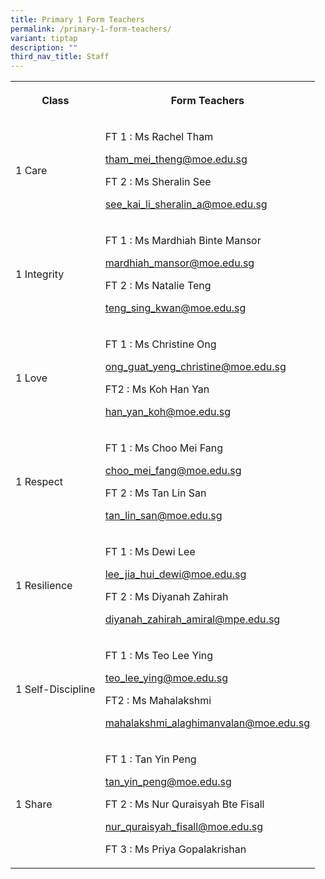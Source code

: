 ```yaml
---
title: Primary 1 Form Teachers
permalink: /primary-1-form-teachers/
variant: tiptap
description: ""
third_nav_title: Staff
---
```

<table style="minWidth: 50px">
<colgroup>
<col>
<col>
</colgroup>
<tbody>
<tr>
<th rowspan="1" colspan="1">
<p>Class</p>
</th>
<th rowspan="1" colspan="1">
<p>Form Teachers</p>
</th>
</tr>
<tr>
<td rowspan="1" colspan="1">
<p>1 Care</p>
</td>
<td rowspan="1" colspan="1">
<p>FT 1 : Ms Rachel Tham</p>
<p><a href="mailto:tham_mei_theng@moe.edu.sg" rel="noopener noreferrer nofollow" target="_blank">tham_mei_theng@moe.edu.sg</a>
</p>
<p></p>
<p>FT 2 : Ms Sheralin See</p>
<p><a href="mailto:see_kai_li_sheralin_a@moe.edu.sg" rel="noopener noreferrer nofollow" target="_blank">see_kai_li_sheralin_a@moe.edu.sg</a>
</p>
<p></p>
</td>
</tr>
<tr>
<td rowspan="1" colspan="1">
<p>1 Integrity</p>
</td>
<td rowspan="1" colspan="1">
<p>FT 1 : Ms Mardhiah Binte Mansor</p>
<p><a href="mailto:mardhiah_mansor@moe.edu.sg" rel="noopener noreferrer nofollow" target="_blank">mardhiah_mansor@moe.edu.sg</a>
</p>
<p></p>
<p>FT 2 : Ms Natalie Teng</p>
<p><a href="mailto:teng_sing_kwan@moe.edu.sg" rel="noopener noreferrer nofollow" target="_blank">teng_sing_kwan@moe.edu.sg</a>
</p>
<p></p>
</td>
</tr>
<tr>
<td rowspan="1" colspan="1">
<p>1 Love</p>
</td>
<td rowspan="1" colspan="1">
<p>FT 1 : Ms Christine Ong</p>
<p><a href="mailto:ong_guat_yeng_christine@moe.edu.sg" rel="noopener noreferrer nofollow" target="_blank">ong_guat_yeng_christine@moe.edu.sg</a>
</p>
<p></p>
<p>FT2 : Ms Koh Han Yan</p>
<p><a href="mailto:han_yan_koh@moe.edu.sg" rel="noopener noreferrer nofollow" target="_blank">han_yan_koh@moe.edu.sg</a>
</p>
<p></p>
</td>
</tr>
<tr>
<td rowspan="1" colspan="1">
<p>1 Respect</p>
</td>
<td rowspan="1" colspan="1">
<p>FT 1 : Ms Choo Mei Fang</p>
<p><a href="mailto:choo_mei_fang@moe.edu.sg" rel="noopener noreferrer nofollow" target="_blank">choo_mei_fang@moe.edu.sg</a>
</p>
<p></p>
<p>FT 2 : Ms Tan Lin San</p>
<p><a href="mailto:tan_lin_san@moe.edu.sg" rel="noopener noreferrer nofollow" target="_blank">tan_lin_san@moe.edu.sg</a>
</p>
<p></p>
</td>
</tr>
<tr>
<td rowspan="1" colspan="1">
<p>1 Resilience</p>
</td>
<td rowspan="1" colspan="1">
<p>FT 1 : Ms Dewi Lee</p>
<p><a href="mailto:lee_jia_hui_dewi@moe.edu.sg" rel="noopener noreferrer nofollow" target="_blank">lee_jia_hui_dewi@moe.edu.sg</a>
</p>
<p></p>
<p>FT 2 : Ms Diyanah Zahirah</p>
<p><a href="mailto:diyanah_zahirah_amiral@mpe.edu.sg" rel="noopener noreferrer nofollow" target="_blank">diyanah_zahirah_amiral@mpe.edu.sg</a>
</p>
<p></p>
</td>
</tr>
<tr>
<td rowspan="1" colspan="1">
<p>1 Self-Discipline</p>
</td>
<td rowspan="1" colspan="1">
<p>FT 1 : Ms Teo Lee Ying</p>
<p><a href="mailto:teo_lee_ying@moe.edu.sg" rel="noopener noreferrer nofollow" target="_blank">teo_lee_ying@moe.edu.sg</a>
</p>
<p></p>
<p>FT2 : Ms Mahalakshmi</p>
<p><a href="mailto:mahalakshmi_alaghimanvalan@moe.edu.sg" rel="noopener noreferrer nofollow" target="_blank">mahalakshmi_alaghimanvalan@moe.edu.sg</a>
</p>
<p></p>
</td>
</tr>
<tr>
<td rowspan="1" colspan="1">
<p>1 Share</p>
</td>
<td rowspan="1" colspan="1">
<p>FT 1 : Tan Yin Peng</p>
<p><a href="mailto:tan_yin_peng@moe.edu.sg" rel="noopener noreferrer nofollow" target="_blank">tan_yin_peng@moe.edu.sg</a>
</p>
<p></p>
<p>FT 2 : Ms Nur Quraisyah Bte Fisall</p>
<p><a href="mailto:nur_quraisyah_fisall@moe.edu.sg" rel="noopener noreferrer nofollow" target="_blank">nur_quraisyah_fisall@moe.edu.sg</a>
</p>
<p></p>
<p>FT 3 : Ms Priya Gopalakrishan</p>
<p></p>
<p></p>
</td>
</tr>
</tbody>
</table>
<p></p>